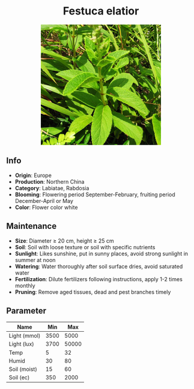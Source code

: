 <h1 align='center'>Festuca elatior</h1>
<p align="center">
    <img 
        align='center'
        width='320'
        src="../images/festuca elatior.png" 
        alt='Festuca elatior' />
</p>

## Info

 - **Origin**: Europe
 - **Production**: Northern China
 - **Category**: Labiatae, Rabdosia
 - **Blooming**: Flowering period September-February, fruiting period December-April or May
 - **Color**: Flower color white

## Maintenance

 - **Size**: Diameter ≥ 20 cm, height ≥ 25 cm
 - **Soil**: Soil with loose texture or soil with specific nutrients
 - **Sunlight**: Likes sunshine, put in sunny places, avoid strong sunlight in summer at noon
 - **Watering**: Water thoroughly after soil surface dries, avoid saturated water
 - **Fertilization**: Dilute fertilizers following instructions, apply 1-2 times monthly
 - **Pruning**: Remove aged tissues, dead and pest branches timely

## Parameter

| Name         | Min  | Max   |
|--------------|------|-------|
| Light (mmol) | 3500 | 5000  |
| Light (lux)  | 3700 | 50000 |
| Temp         | 5    | 32    |
| Humid        | 30   | 80    |
| Soil (moist) | 15   | 60    |
| Soil (ec)    | 350  | 2000  |